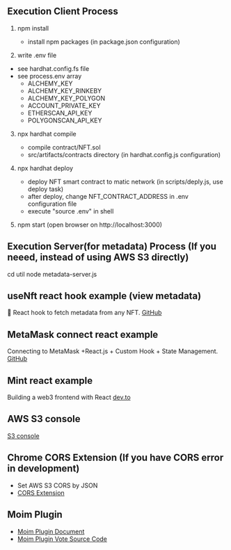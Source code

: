 ## Execution Client Process

1. npm install

   - install npm packages (in package.json configuration)

2. write .env file

- see hardhat.config.fs file
- see process.env array
  - ALCHEMY_KEY
  - ALCHEMY_KEY_RINKEBY
  - ALCHEMY_KEY_POLYGON
  - ACCOUNT_PRIVATE_KEY
  - ETHERSCAN_API_KEY
  - POLYGONSCAN_API_KEY

3. npx hardhat compile

   - compile contract/NFT.sol
   - src/artifacts/contracts directory (in hardhat.config.js configuration)

4. npx hardhat deploy

   - deploy NFT smart contract to matic network (in scripts/deply.js, use deploy task)
   - after deploy, change NFT_CONTRACT_ADDRESS in .env configuration file
   - execute "source .env" in shell

5. npm start (open browser on http://localhost:3000)

## Execution Server(for metadata) Process (If you neeed, instead of using AWS S3 directly)

cd util
node metadata-server.js

## useNft react hook example (view metadata)

🍮 React hook to fetch metadata from any NFT. [GitHub](https://use-nft.spectre.xyz/)

## MetaMask connect react example

Connecting to MetaMask +React.js + Custom Hook + State Management. [GitHub](https://github.com/blakewood84/react-metamask-medium)

## Mint react example

Building a web3 frontend with React [dev.to](https://dev.to/rounakbanik/building-a-web3-frontend-with-react-340c)

## AWS S3 console

[S3 console](https://crypto-badge.signin.aws.amazon.com/console)

## Chrome CORS Extension (If you have CORS error in development)

- Set AWS S3 CORS by JSON
- [CORS Extension](https://chrome.google.com/webstore/detail/allow-cors-access-control/lhobafahddgcelffkeicbaginigeejlf/related?hl=en)

## Moim Plugin

- [Moim Plugin Document](https://vingle.atlassian.net/wiki/spaces/MP/pages/327188481/Moim+Plugins)
- [Moim Plugin Vote Source Code](https://github.com/balmbees/moim-plugin-vote)